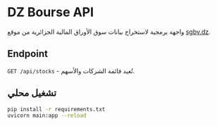 # DZ Bourse API

واجهة برمجية لاستخراج بيانات سوق الأوراق المالية الجزائرية من موقع [sgbv.dz](https://www.sgbv.dz/).

## Endpoint
`GET /api/stocks` - تُعيد قائمة الشركات والأسهم.

## تشغيل محلي
```bash
pip install -r requirements.txt
uvicorn main:app --reload
```
